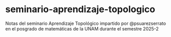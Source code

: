 # seminario-aprendizaje-topologico
Notas del seminario Aprendizaje Topológico impartido por @psuarezserrato en el posgrado de matemáticas de la UNAM durante el semestre 2025-2
